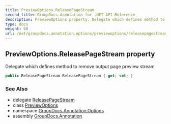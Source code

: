 ```yaml
---
title: PreviewOptions.ReleasePageStream
second_title: GroupDocs.Annotation for .NET API Reference
description: PreviewOptions property. Delegate which defines method to remove output page preview stream
type: docs
weight: 60
url: /net/groupdocs.annotation.options/previewoptions/releasepagestream/
---
```

## PreviewOptions.ReleasePageStream property

Delegate which defines method to remove output page preview stream

```csharp
public ReleasePageStream ReleasePageStream { get; set; }
```

### See Also

* delegate [ReleasePageStream](../../releasepagestream/)
* class [PreviewOptions](../)
* namespace [GroupDocs.Annotation.Options](../../previewoptions/)
* assembly [GroupDocs.Annotation](../../../)


